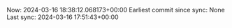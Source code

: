 Now: 2024-03-16 18:38:12.068173+00:00 Earliest commit since sync: None Last sync: 2024-03-16 17:51:43+00:00
